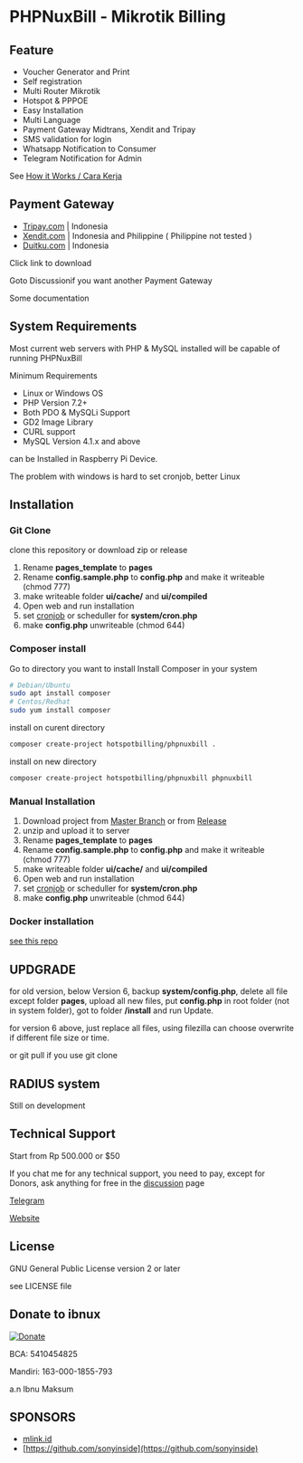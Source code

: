 # PHPNuxBill - Mikrotik Billing

## Feature

- Voucher Generator and Print
- Self registration
- Multi Router Mikrotik
- Hotspot & PPPOE
- Easy Installation
- Multi Language
- Payment Gateway Midtrans, Xendit and Tripay
- SMS validation for login
- Whatsapp Notification to Consumer
- Telegram Notification for Admin

See [How it Works / Cara Kerja](https://github.com/hotspotbilling/phpnuxbill/wiki/How-It-Works---Cara-kerja)

## Payment Gateway

- [Tripay.com](https://github.com/hotspotbilling/phpnuxbill-tripay) | Indonesia
- [Xendit.com](https://github.com/hotspotbilling/phpnuxbill-xendit) | Indonesia and Philippine ( Philippine not tested )
- [Duitku.com](https://github.com/hotspotbilling/phpnuxbill-duitku) | Indonesia

Click link to download

Goto Discussionif you want another Payment Gateway

Some documentation

## System Requirements

Most current web servers with PHP & MySQL installed will be capable of running PHPNuxBill

Minimum Requirements

- Linux or Windows OS
- PHP Version 7.2+
- Both PDO & MySQLi Support
- GD2 Image Library
- CURL support
- MySQL Version 4.1.x and above

can be Installed in Raspberry Pi Device.

The problem with windows is hard to set cronjob, better Linux

## Installation

### Git Clone

clone this repository or download zip or release

1. Rename **pages_template** to **pages**
2. Rename **config.sample.php** to **config.php** and make it writeable (chmod 777)
3. make writeable folder **ui/cache/** and **ui/compiled**
4. Open web and run installation
5. set [cronjob](https://github.com/hotspotbilling/phpnuxbill/wiki/Cron-Jobs) or scheduller for **system/cron.php**
6. make **config.php** unwriteable (chmod 644)

### Composer install

Go to directory you want to install
Install Composer in your system

```bash
# Debian/Ubuntu
sudo apt install composer
# Centos/Redhat
sudo yum install composer
```

install on curent directory

```bash
composer create-project hotspotbilling/phpnuxbill .
```

install on new directory

```bash
composer create-project hotspotbilling/phpnuxbill phpnuxbill
```

### Manual Installation

1. Download project from [Master Branch](https://github.com/hotspotbilling/phpnuxbill/archive/refs/heads/master.zip) or from [Release](https://github.com/hotspotbilling/phpnuxbill/releases)
2. unzip and upload it to server
3. Rename **pages_template** to **pages**
4. Rename **config.sample.php** to **config.php** and make it writeable (chmod 777)
5. make writeable folder **ui/cache/** and **ui/compiled**
6. Open web and run installation
7. set [cronjob](https://github.com/hotspotbilling/phpnuxbill/wiki/Cron-Jobs) or scheduller for **system/cron.php**
8. make **config.php** unwriteable (chmod 644)

### Docker installation

[see this repo](https://github.com/animegasan/phpnuxbill)

## UPDGRADE

for old version, below Version 6, backup **system/config.php**, delete all file except folder **pages**, upload all new files, put **config.php** in root folder (not in system folder), got to folder **/install** and run Update.

for version 6 above, just replace all files, using filezilla can choose overwrite if different file size or time.

or git pull if you use git clone

## RADIUS system

Still on development

## Technical Support

Start from Rp 500.000 or $50

If you chat me for any technical support, you need to pay, except for Donors, ask anything for free in the [discussion](/hotspotbilling/phpnuxbill/discussions) page

[Telegram](https://t.me/ibnux)

[Website](https://ibnux.net/layanan)

## License

GNU General Public License version 2 or later

see LICENSE file

## Donate to ibnux

[![Donate](https://img.shields.io/badge/Donate-PayPal-green.svg)](https://paypal.me/ibnux)

BCA: 5410454825

Mandiri: 163-000-1855-793

a.n Ibnu Maksum

## SPONSORS

- [mlink.id](https://mlink.id)
- [https://github.com/sonyinside](https://github.com/sonyinside)
